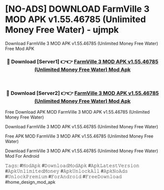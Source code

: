 # [NO-ADS] DOWNLOAD FarmVille 3 MOD APK v1.55.46785 (Unlimited Money Free Water) - ujmpk
Download FarmVille 3 MOD APK v1.55.46785 (Unlimited Money Free Water) Free Mod APK

<div align="center">
<h3>🔴 Download [Server1] 👉👉 <a href="https://apk-comot.site?title=FarmVille_3_MOD_APK_v1.55.46785_(Unlimited_Money_Free_Water)">FarmVille 3 MOD APK v1.55.46785 (Unlimited Money Free Water) Mod Apk</a></h3><br>

<h3>🔴 Download [Server2] 👉👉 <a href="https://apk-comot.site?title=FarmVille_3_MOD_APK_v1.55.46785_(Unlimited_Money_Free_Water)">FarmVille 3 MOD APK v1.55.46785 (Unlimited Money Free Water) Mod Apk</a></h3>
</div>


Free Download APK MOD FarmVille 3 MOD APK v1.55.46785 (Unlimited Money Free Water)

Download FarmVille 3 MOD APK v1.55.46785 (Unlimited Money Free Water) 

Free APK MOD FarmVille 3 MOD APK v1.55.46785 (Unlimited Money Free Water) 

Download FarmVille 3 MOD APK v1.55.46785 (Unlimited Money Free Water) Mod For Android

𝚃𝚊𝚐𝚜: #𝙼𝚘𝚍𝙰𝚙𝚔 #𝙳𝚘𝚠𝚗𝚕𝚘𝚊𝚍𝙼𝚘𝚍𝙰𝚙𝚔 #𝙰𝚙𝚔𝙻𝚊𝚝𝚎𝚜𝚝𝚅𝚎𝚛𝚜𝚒𝚘𝚗 #𝙰𝚙𝚔𝚄𝚗𝚕𝚒𝚖𝚒𝚝𝚎𝚍𝙼𝚘𝚗𝚎𝚢 #𝙰𝚙𝚔𝚄𝚗𝚕𝚘𝚌𝚔𝙰𝚕𝚕 #𝙰𝚙𝚔𝙽𝚘𝙰𝚍𝚜 #𝚄𝚗𝚕𝚘𝚌𝚔𝙿𝚛𝚎𝚖𝚒𝚞𝚖 #𝙵𝚘𝚛𝙰𝚗𝚍𝚛𝚘𝚒𝚍 #𝙵𝚛𝚎𝚎𝙳𝚘𝚠𝚗𝚕𝚘𝚊𝚍 #home_design_mod_apk